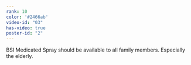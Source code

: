 ```yaml
---
rank: 10
color: '#2466ab'
video-id: "03"
has-video: true
poster-id: "2"
---
```


<p>BSI Medicated Spray should be available to all family members. Especially the elderly.</p>
